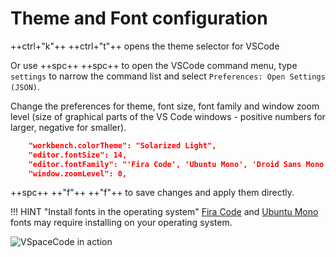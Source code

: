 # Theme and Font configuration

++ctrl+"k"++ ++ctrl+"t"++ opens the theme selector for VSCode

Or use ++spc++ ++spc++ to open the VSCode command menu, type `settings` to narrow the command list and select `Preferences: Open Settings (JSON)`.

Change the preferences for theme, font size, font family and window zoom level (size of graphical parts of the VS Code windows - positive numbers for larger, negative for smaller).

```json title=".config/Code/User/settings.json"
    "workbench.colorTheme": "Solarized Light",
    "editor.fontSize": 14,
    "editor.fontFamily": "'Fira Code', 'Ubuntu Mono', 'Droid Sans Mono', 'monospace', monospace, 'Droid Sans Fallback'",
    "window.zoomLevel": 0,
```

++spc++ ++"f"++ ++"f"++ to save changes and apply them directly.

!!! HINT "Install fonts in the operating system"
    [Fira Code](https://github.com/tonsky/FiraCode) and [Ubuntu Mono](https://fonts.google.com/specimen/Ubuntu) fonts may require installing on your operating system.


![VSpaceCode in action](https://raw.githubusercontent.com/VSpaceCode/vspacecode.github.io/master/static/img/demo.gif)
